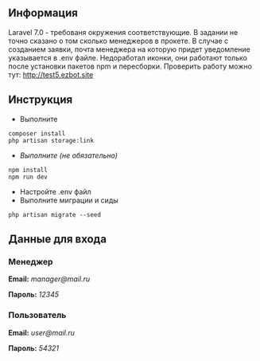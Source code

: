 ## Информация
Laravel 7.0 - требованя окружения соответствующие. 
В задании не точно сказано о том сколько менеджеров в прокете. В случае с созданием заявки, почта менеджера на которую придет уведомление указывается в .env файле.
Недоработал иконки, они работают только после установки пакетов npm и пересборки.
Проверить работу можно тут: http://test5.ezbot.site
## Инструкция

- Выполните
```
composer install
php artisan storage:link
```
- _Выполните (не обязательно)_
```
npm install
npm run dev
```
- Настройте .env файл
- Выполните миграции и сиды
```
php artisan migrate --seed
```
## Данные для входа
### Менеджер
**Email:** _manager@mail.ru_

**Пароль:** _12345_
### Пользователь
**Email:** _user@mail.ru_

**Пароль:** _54321_
